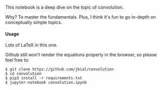 This notebook is a deep dive on the topic of convolution.

Why? To master the fundamentals. Plus, I think it's fun to go in-depth on conceptually simple topics.

#### Usage
Lots of LaTeX in this one.

Github still won't render the equations properly in the browser, so please feel free to:
```
$ git clone https://github.com/jbial/convolution
$ cd convolution
$ pip3 install -r requirements.txt
$ jupyter-notebook convolution.ipynb
```
